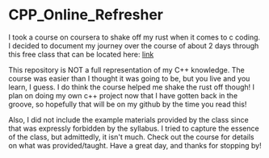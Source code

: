 # CPP_Online_Refresher

I took a course on coursera to shake off my rust when it comes to c coding. I decided to document my journey over the course of about 2 days through this free class that can be located here: [link](https://www.coursera.org/learn/cs-fundamentals-1) 

This repository is NOT a full representation of my C++ knowledge. The course was easier than I thought it was going to be, but you live and you learn, I guess. I do think the course helped me shake the rust off though! I plan on doing my own c++ project now that I have gotten back in the groove, so hopefully that will be on my github by the time you read this!

Also, I did not include the example materials provided by the class since that was expressly forbidden by the syllabus. I tried to capture the essence of the class, but admittedly, it isn't much. Check out the course for details on what was provided/taught.
Have a great day, and thanks for stopping by!
